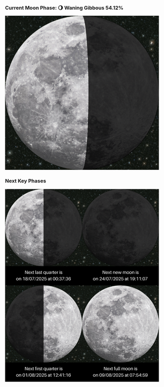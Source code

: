 ### Current Moon Phase: 🌖 Waning Gibbous 54.12%
![Moon Phase](moonphase.png)
### Next Key Phases
![Gallery](gallery.png)